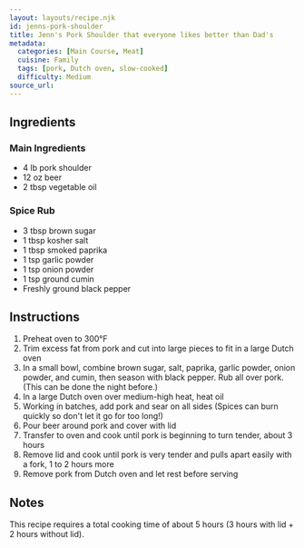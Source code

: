 ```yaml
---
layout: layouts/recipe.njk
id: jenns-pork-shoulder
title: Jenn's Pork Shoulder that everyone likes better than Dad's
metadata:
  categories: [Main Course, Meat]
  cuisine: Family
  tags: [pork, Dutch oven, slow-cooked]
  difficulty: Medium
source_url: 
---
```



## Ingredients

### Main Ingredients
- 4 lb pork shoulder
- 12 oz beer
- 2 tbsp vegetable oil

### Spice Rub
- 3 tbsp brown sugar
- 1 tbsp kosher salt
- 1 tbsp smoked paprika
- 1 tsp garlic powder
- 1 tsp onion powder
- 1 tsp ground cumin
- Freshly ground black pepper

## Instructions

1. Preheat oven to 300°F
2. Trim excess fat from pork and cut into large pieces to fit in a large Dutch oven
3. In a small bowl, combine brown sugar, salt, paprika, garlic powder, onion powder, and cumin, then season with black pepper. Rub all over pork. (This can be done the night before.)
4. In a large Dutch oven over medium-high heat, heat oil
5. Working in batches, add pork and sear on all sides (Spices can burn quickly so don't let it go for too long!)
6. Pour beer around pork and cover with lid
7. Transfer to oven and cook until pork is beginning to turn tender, about 3 hours
8. Remove lid and cook until pork is very tender and pulls apart easily with a fork, 1 to 2 hours more
9. Remove pork from Dutch oven and let rest before serving

## Notes
This recipe requires a total cooking time of about 5 hours (3 hours with lid + 2 hours without lid).